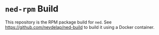 # `ned-rpm` Build

This repository is the RPM package build for `ned`. See https://github.com/nevdelap/ned-build to build it using a Docker container.
